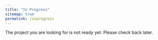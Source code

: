 ```yaml
---
title: "In Progress"
sitemap: true
permalink: /inprogress
---
```


The project you are looking for is not ready yet. Please check back later.
